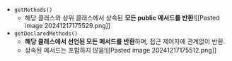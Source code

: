 - `getMethods()`
	- 해당 클래스와 상위 클래스에서 상속된 **모든 public 메서드를 반환**![[Pasted image 20241217175529.png]]
- `getDeclaredMethods()` 
	- **해당 클래스에서 선언된 모든 메서드를 반환**하며, 접근 제어자에 관계없이 반환.
	- 상속된 메서드는 포함하지 않음![[Pasted image 20241217175512.png]]

